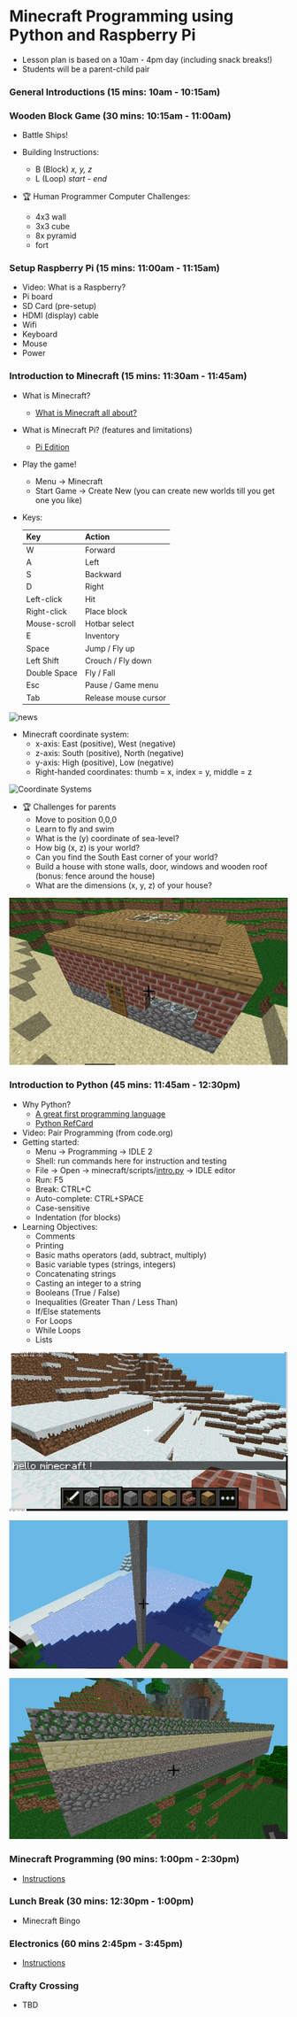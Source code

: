 # Minecraft Programming using Python and Raspberry Pi

- Lesson plan is based on a 10am - 4pm day (including snack breaks!)
- Students will be a parent-child pair

### General Introductions (15 mins: 10am - 10:15am)

### Wooden Block Game (30 mins: 10:15am - 11:00am)

- Battle Ships!

- Building Instructions: 
  - B (Block) *x, y, z*
  - L (Loop) *start - end* 

- :trophy: Human Programmer Computer Challenges:
  - 4x3 wall
  - 3x3 cube
  - 8x pyramid
  - fort

### Setup Raspberry Pi (15 mins: 11:00am - 11:15am)
- Video: What is a Raspberry?
- Pi board
- SD Card (pre-setup)
- HDMI (display) cable
- Wifi
- Keyboard
- Mouse
- Power

### Introduction to Minecraft (15 mins: 11:30am - 11:45am)
  - What is Minecraft?
    - [What is Minecraft all about?](http://minemum.com/what-is-minecraft)
  - What is Minecraft Pi? (features and limitations)
    - [Pi Edition](http://minecraft.gamepedia.com/Pi_Edition)
  - Play the game!
    - Menu -> Minecraft
    - Start Game -> Create New (you can create new worlds till you get one you like)
  - Keys:
  
    Key | Action 
    --- | ------
    W	| Forward
    A	| Left 
    S	| Backward 
    D	|	Right
    Left-click | Hit
    Right-click | Place block
    Mouse-scroll | Hotbar select
    E	|	Inventory
    Space	|	Jump / Fly up
    Left Shift | Crouch / Fly down
    Double Space	|	Fly / Fall
    Esc	| Pause / Game menu
    Tab	| Release mouse cursor

![news](https://s-media-cache-ak0.pinimg.com/736x/93/5d/3a/935d3a6502c5ecdfc5e324172eac7a69.jpg)

- Minecraft coordinate system:
  - x-axis: East (positive), West (negative)
  - z-axis: South (positive), North (negative)
  - y-axis: High (positive), Low (negative)
  - Right-handed coordinates: thumb = x, index = y, middle = z
  
![Coordinate Systems](http://viz.aset.psu.edu/gho/sem_notes/3d_fundamentals/gifs/left_right_hand.gif)

  - :trophy: Challenges for parents
    - Move to position 0,0,0
    - Learn to fly and swim
    - What is the (y) coordinate of sea-level?
    - How big (x, z) is your world?
    - Can you find the South East corner of your world?
    - Build a house with stone walls, door, windows and wooden roof (bonus: fence around the house)
    - What are the dimensions (x, y, z) of your house?

![House](screenshots/house.png)

### Introduction to Python (45 mins: 11:45am - 12:30pm)
- Why Python?
  - [A great first programming language](http://readwrite.com/2014/07/08/what-makes-python-easy-to-learn/)
  - [Python RefCard](https://dzone.com/refcardz/core-python)
- Video: Pair Programming (from code.org)
- Getting started:
  - Menu -> Programming -> IDLE 2
  - Shell: run commands here for instruction and testing
  - File -> Open -> minecraft/scripts/[intro.py](scripts/intro.py) -> IDLE editor
  - Run: F5
  - Break: CTRL+C 
  - Auto-complete: CTRL+SPACE
  - Case-sensitive
  - Indentation (for blocks)
- Learning Objectives:
  - Comments
  - Printing
  - Basic maths operators (add, subtract, multiply)
  - Basic variable types (strings, integers)
  - Concatenating strings
  - Casting an integer to a string
  - Booleans (True / False)
  - Inequalities (Greater Than / Less Than)
  - If/Else statements
  - For Loops
  - While Loops
  - Lists

![hello](screenshots/hello_world.png)

![tower](screenshots/tower.png)

![Wall](screenshots/wall.png)


### Minecraft Programming (90 mins: 1:00pm - 2:30pm)
- [Instructions](MINECRAFT_PROGRAMMING.md)


### Lunch Break (30 mins: 12:30pm - 1:00pm)
- Minecraft Bingo


### Electronics (60 mins 2:45pm - 3:45pm)
- [Instructions](MINECRAFT_ELECTRONICS.md)


### Crafty Crossing
- TBD

